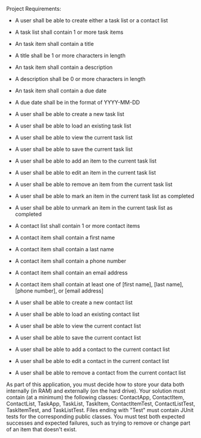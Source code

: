 Project Requirements:

- A user shall be able to create either a task list or a contact list

- A task list shall contain 1 or more task items
- An task item shall contain a title
- A title shall be 1 or more characters in length
- An task item shall contain a description
- A description shall be 0 or more characters in length
- An task item shall contain a due date
- A due date shall be in the format of YYYY-MM-DD

- A user shall be able to create a new task list
- A user shall be able to load an existing task list
- A user shall be able to view the current task list
- A user shall be able to save the current task list
- A user shall be able to add an item to the current task list
- A user shall be able to edit an item in the current task list
- A user shall be able to remove an item from the current task list
- A user shall be able to mark an item in the current task list as completed
- A user shall be able to unmark an item in the current task list as completed

- A contact list shall contain 1 or more contact items

- A contact item shall contain a first name
- A contact item shall contain a last name
- A contact item shall contain a phone number
- A contact item shall contain an email address
- A contact item shall contain at least one of [first name], [last name], [phone number], or [email address]

- A user shall be able to create a new contact list
- A user shall be able to load an existing contact list
- A user shall be able to view the current contact list
- A user shall be able to save the current contact list
- A user shall be able to add a contact to the current contact list
- A user shall be able to edit a contact in the current contact list
- A user shall be able to remove a contact from the current contact list
 

As part of this application, you must decide how to store your data both internally (in RAM) and externally (on the hard drive).
Your solution must contain (at a minimum) the following classes: ContactApp, ContactItem, ContactList, TaskApp, TaskList, TaskItem, ContactItemTest, ContactListTest, TaskItemTest, and TaskListTest.
Files ending with "Test" must contain JUnit tests for the corresponding public classes. You must test both expected successes and expected failures, such as trying to remove or change part of an item that doesn't exist.
